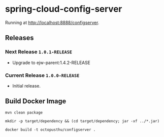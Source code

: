 # spring-cloud-config-server

Running at [http://localhost:8888/configserver](http://localhost:8888/configserver).

## Releases

### Next Release `1.0.1-RELEASE`

- Upgrade to ejw-parent:1.4.2-RELEASE

### Current Release `1.0.0-RELEASE`

- Initial release. 

## Build Docker Image

```shell
mvn clean package

mkdir -p target/dependency && (cd target/dependency; jar -xf ../*.jar)

docker build -t octopusthu/configserver .
```
